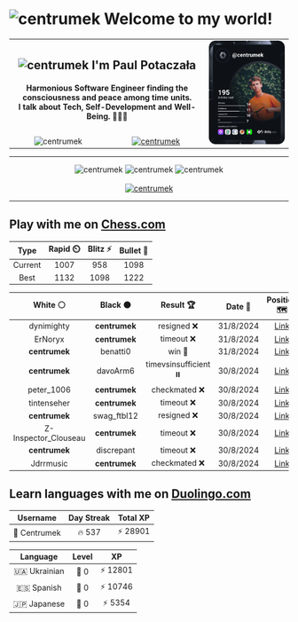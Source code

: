 <h1>
  <img
    src="https://emojis.slackmojis.com/emojis/images/1531849430/4246/blob-sunglasses.gif"
    width="30"
    alt="centrumek"
  />
  Welcome to my world!
</h1>

<table>
  <tbody>
    <tr>
      <td align="center" width="70%" colspan="2">
        <h2>
          <img
            src="https://raw.githubusercontent.com/MartinHeinz/MartinHeinz/master/wave.gif"
            width="30px"
            alt="centrumek"
          />
          I'm Paul Potaczała
        </h2>
        <h4>
          Harmonious Software Engineer finding the consciousness and peace among time units.
          <br/>
          I talk about Tech, Self-Development and Well-Being. 🌿🧘🚀
        </h4>
      </td>
      <td width="30%" rowspan="2">
        <a href="https://app.daily.dev/centrumek">
          <img
            src="./devcard.svg"
            alt="centrumek"
          />
        </a>
      </td>
    </tr>
    <tr align="center">
      <td>
        <img
          src="https://komarev.com/ghpvc/?username=centrumek&label=visitors&color=0e75b6&style=flat"
          alt="centrumek"
        >
      </td>
      <td>
        <a href="https://stackoverflow.com/users/14496012/centrumek">
          <img
            src="https://stackoverflow.com/users/flair/14496012.png?theme=dark"
            alt="centrumek"
          >
        </a>
      </td>
    </tr>
  </tbody>
</table>

---
<div align="center">
  <img 
    src="https://github-readme-stats.vercel.app/api?username=centrumek&show_icons=true&count_private=true&theme=dark&hide_border=true&hide=issues,contribs&bg_color=00000000"
    alt="centrumek"
  />
  <img
    src="https://github-readme-stats.vercel.app/api/top-langs/?username=centrumek&layout=compact&hide_border=true&theme=dark&bg_color=00000000&langs_count=6&exclude_repo=air-statistic-app"
    alt="centrumek"
  />
  <img 
    src="https://github-readme-streak-stats.herokuapp.com?user=centrumek&theme=dark&hide_border=true&background=FFFFFF00"
    alt="centrumek"
  />
  <br/>
  <br/>
  <a href="https://www.buymeacoffee.com/centrumek">
    <img
      src="https://cdn.buymeacoffee.com/buttons/v2/default-orange.png"
      height="50"
      width="210"
      alt="centrumek"
    />
  </a>
</div>

---

## Play with me on [Chess.com](https://www.chess.com/member/centrumek)

<div align="center">
<!--START_SECTION:chessStats-->
<!-- Automatically generated with https://github.com/Balastrong/chess-stats-action -->

| Type | Rapid ⏲️ | Blitz ⚡ | Bullet 🔫 |
|:---:|:---:|:---:|:---:|
| Current | 1007 | 958 | 1098 |
| Best | 1132 | 1098 | 1222 |

| White ⚪ | Black ⚫ | Result 🏆 | Date 📅 | Position 🗺️ | Type 🕕 |
|:---:|:---:|:---:|:---:|:---:|:---:|
| dynimighty | **centrumek** | resigned ❌ | 31/8/2024 | <a href="http://www.ee.unb.ca/cgi-bin/tervo/fen.pl?select=r1b4r/pp3Rb1/1kp3B1/3p2Bp/2PP4/1Q2n1P1/PP5P/R5K1 b - -">Link</a> | Bullet |
| ErNoryx | **centrumek** | timeout ❌ | 31/8/2024 | <a href="http://www.ee.unb.ca/cgi-bin/tervo/fen.pl?select=4r3/p2Q4/1k1b4/Bp2q3/8/4P1P1/2P4P/1R4K1 b - -">Link</a> | Bullet |
| **centrumek** | benatti0 | win 🥇 | 31/8/2024 | <a href="http://www.ee.unb.ca/cgi-bin/tervo/fen.pl?select=2k5/p1r4p/1p6/1bR1Bp2/4pP2/4P1P1/P4K1P/8 b - -">Link</a> | Bullet |
| **centrumek** | davoArm6 | timevsinsufficient ⏸️ | 30/8/2024 | <a href="http://www.ee.unb.ca/cgi-bin/tervo/fen.pl?select=1k6/8/8/1P4P1/1P6/N7/8/1K6 w - -">Link</a> | Bullet |
| peter_1006 | **centrumek** | checkmated ❌ | 30/8/2024 | <a href="http://www.ee.unb.ca/cgi-bin/tervo/fen.pl?select=5Q2/1k1R4/p1p5/PpP4p/5Pp1/1Pb3P1/7P/5RK1 b - -">Link</a> | Bullet |
| tintenseher | **centrumek** | timeout ❌ | 30/8/2024 | <a href="http://www.ee.unb.ca/cgi-bin/tervo/fen.pl?select=8/6k1/1K4P1/p1pP2P1/PpP5/8/8/8 b - -">Link</a> | Bullet |
| **centrumek** | swag_ftbl12 | resigned ❌ | 30/8/2024 | <a href="http://www.ee.unb.ca/cgi-bin/tervo/fen.pl?select=8/3k1Kp1/2p1p3/p1P2p1p/3PpPq1/6P1/7P/8 w - -">Link</a> | Bullet |
| Z-Inspector_Clouseau | **centrumek** | timeout ❌ | 30/8/2024 | <a href="http://www.ee.unb.ca/cgi-bin/tervo/fen.pl?select=r4n2/p5p1/4Q2p/2kRP3/P1p4q/7N/1P4PP/6K1 b - -">Link</a> | Bullet |
| **centrumek** | discrepant | timeout ❌ | 30/8/2024 | <a href="http://www.ee.unb.ca/cgi-bin/tervo/fen.pl?select=2r2rk1/p4ppp/2pb4/1p2p3/nP2P3/P2P1P1P/2P1N1B1/2KR3R w - -">Link</a> | Bullet |
| Jdrrmusic | **centrumek** | checkmated ❌ | 30/8/2024 | <a href="http://www.ee.unb.ca/cgi-bin/tervo/fen.pl?select=rn5r/p4p2/1p6/2p2pBp/7P/2P2PkR/PP4P1/3R1K2 b - -">Link</a> | Bullet |

<!--END_SECTION:chessStats-->
</div>

## Learn languages with me on [Duolingo.com](https://www.duolingo.com/profile/Centrumek)

<div align="center">
<!--START_SECTION:duolingoStats-->
<!-- Automatically generated with https://github.com/centrumek/duolingo-readme-stats-->

| Username | Day Streak | Total XP |
|:---:|:---:|:---:|
| 👤 Centrumek | 🔥 537 | ⚡ 28901 |

| Language | Level | XP |
|:---:|:---:|:---:|
| 🇺🇦 Ukrainian | 👑 0 | ⚡ 12801 |
| 🇪🇸 Spanish | 👑 0 | ⚡ 10746 |
| 🇯🇵 Japanese | 👑 0 | ⚡ 5354 |

<!--END_SECTION:duolingoStats-->
</div>
<!--
**centrumek/centrumek** is a ✨ _special_ ✨ repository because its `README.md` (this file) appears on your GitHub profile.

Here are some ideas to get you started:

- 🔭 I’m currently working on ...
- 🌱 I’m currently learning ...
- 👯 I’m looking to collaborate on ...
- 🤔 I’m looking for help with ...
- 💬 Ask me about ...
- 📫 How to reach me: ...
- 😄 Pronouns: ...
- ⚡ Fun fact: ...
-->
